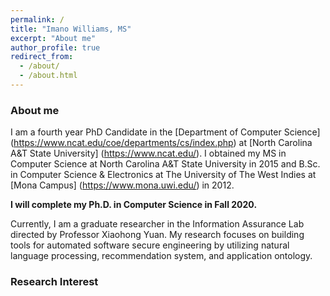 ```yaml
---
permalink: /
title: "Imano Williams, MS"
excerpt: "About me"
author_profile: true
redirect_from:
  - /about/
  - /about.html
---
```

### <i class="fa fa-fw fa-user" aria-hidden="true"> </i> About me
I am a fourth year PhD Candidate in the [Department of Computer Science] (https://www.ncat.edu/coe/departments/cs/index.php) at [North Carolina A&T State University] (https://www.ncat.edu/). I obtained my MS in Computer Science at North Carolina A&T State University in 2015 and B.Sc. in Computer Science & Electronics at The University of The West Indies at [Mona Campus] (https://www.mona.uwi.edu/) in 2012. 

**I will complete my Ph.D. in Computer Science in Fall 2020.**

Currently, I am a graduate researcher in the Information Assurance Lab directed by Professor Xiaohong Yuan. My research focuses on building tools for automated software secure engineering by utilizing natural language processing, recommendation system, and application ontology.

### <i class="fa fa-fw fa-book-reader" aria-hidden="true"> </i> Research Interest
